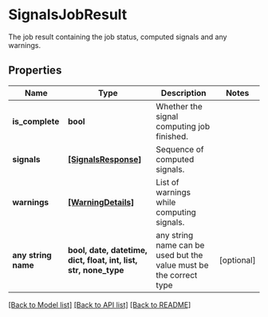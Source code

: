 # SignalsJobResult

The job result containing the job status, computed signals and any warnings.

## Properties
Name | Type | Description | Notes
------------ | ------------- | ------------- | -------------
**is_complete** | **bool** | Whether the signal computing job finished. | 
**signals** | [**[SignalsResponse]**](SignalsResponse.md) | Sequence of computed signals. | 
**warnings** | [**[WarningDetails]**](WarningDetails.md) | List of warnings while computing signals. | 
**any string name** | **bool, date, datetime, dict, float, int, list, str, none_type** | any string name can be used but the value must be the correct type | [optional]

[[Back to Model list]](../README.md#documentation-for-models) [[Back to API list]](../README.md#documentation-for-api-endpoints) [[Back to README]](../README.md)


